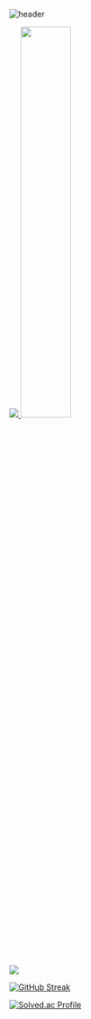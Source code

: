 ![header](https://capsule-render.vercel.app/api?type=waving&color=gradient&height=120&animation=fadeIn&section=footer&text=🚗🚘🚛&fontAlign=70)

<a href="s">
  <img src="https://github-readme-stats.vercel.app/api/top-langs/?username=JiIJu&exclude_repo=JiIJu.github.io&layout=compact&theme=tokyonight" />
</a>
<a href="s">
  <img src="https://github-readme-stats.vercel.app/api?username=JiIJu&theme=tokyonight&show_icons=true" width="42%" />
</a>

![](https://github-profile-summary-cards.vercel.app/api/cards/profile-details?username=JiIJu&theme=nord_dark)

[![GitHub Streak](https://github-readme-streak-stats.herokuapp.com/?user=JiIJu&theme=tokyonight)](https://git.io/streak-stats)

[![Solved.ac Profile](http://mazassumnida.wtf/api/v2/generate_badge?boj=eldk3131)](https://solved.ac/eldk3131/)
